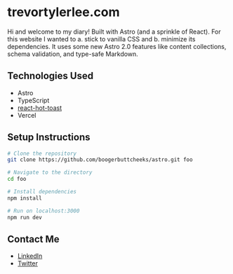 # trevortylerlee.com

Hi and welcome to my diary! Built with Astro (and a sprinkle of React). For this website I wanted to a. stick to vanilla CSS and b. minimize its dependencies. It uses some new Astro 2.0 features like content collections, schema validation, and type-safe Markdown.

## Technologies Used

- Astro
- TypeScript
- [react-hot-toast]()
- Vercel

## Setup Instructions

```zsh
# Clone the repository
git clone https://github.com/boogerbuttcheeks/astro.git foo

# Navigate to the directory
cd foo

# Install dependencies
npm install

# Run on localhost:3000
npm run dev
```
## Contact Me
- [LinkedIn](https://www.linkedin.com/in/trevortylerlee/)
- [Twitter](https://www.twitter.com/boogerbuttcheek)
